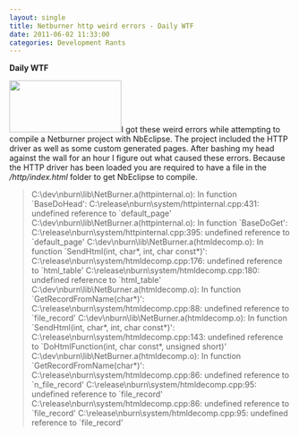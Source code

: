 ```yaml
---
layout: single
title: Netburner http weird errors - Daily WTF
date: 2011-06-02 11:33:00
categories: Development Rants
---
```

<strong>Daily WTF</strong>

<a href="/public/uploads/2011/06/netburner-logo.gif"><img class="alignright size-full wp-image-1505" title="netburner-logo" src="/public/uploads/2011/06/netburner-logo.gif" alt="" width="200" height="93" /></a>I got these weird errors while attempting to compile a Netburner project with NbEclipse. The project included the HTTP driver as well as some custom generated pages. After bashing my head against the wall for an hour I figure out what caused these errors. Because the HTTP driver has been loaded you are required to have a file in the <em>/http/index.html</em> folder to get NbEclipse to compile.
<blockquote>C:\dev\nburn\lib\NetBurner.a(httpinternal.o): In function `BaseDoHead':
C:\release\nburn\system/httpinternal.cpp:431: undefined reference to `default_page'
C:\dev\nburn\lib\NetBurner.a(httpinternal.o): In function `BaseDoGet':
C:\release\nburn\system/httpinternal.cpp:395: undefined reference to `default_page'
C:\dev\nburn\lib\NetBurner.a(htmldecomp.o): In function `SendHtml(int, char*, int, char const*)':
C:\release\nburn\system/htmldecomp.cpp:176: undefined reference to `html_table'
C:\release\nburn\system/htmldecomp.cpp:180: undefined reference to `html_table'
C:\dev\nburn\lib\NetBurner.a(htmldecomp.o): In function `GetRecordFromName(char*)':
C:\release\nburn\system/htmldecomp.cpp:88: undefined reference to `file_record'
C:\dev\nburn\lib\NetBurner.a(htmldecomp.o): In function `SendHtml(int, char*, int, char const*)':
C:\release\nburn\system/htmldecomp.cpp:143: undefined reference to `DoHtmlFunction(int, char const*, unsigned short)'
C:\dev\nburn\lib\NetBurner.a(htmldecomp.o): In function `GetRecordFromName(char*)':
C:\release\nburn\system/htmldecomp.cpp:86: undefined reference to `n_file_record'
C:\release\nburn\system/htmldecomp.cpp:95: undefined reference to `file_record'
C:\release\nburn\system/htmldecomp.cpp:86: undefined reference to `file_record'
C:\release\nburn\system/htmldecomp.cpp:95: undefined reference to `file_record'</blockquote>
